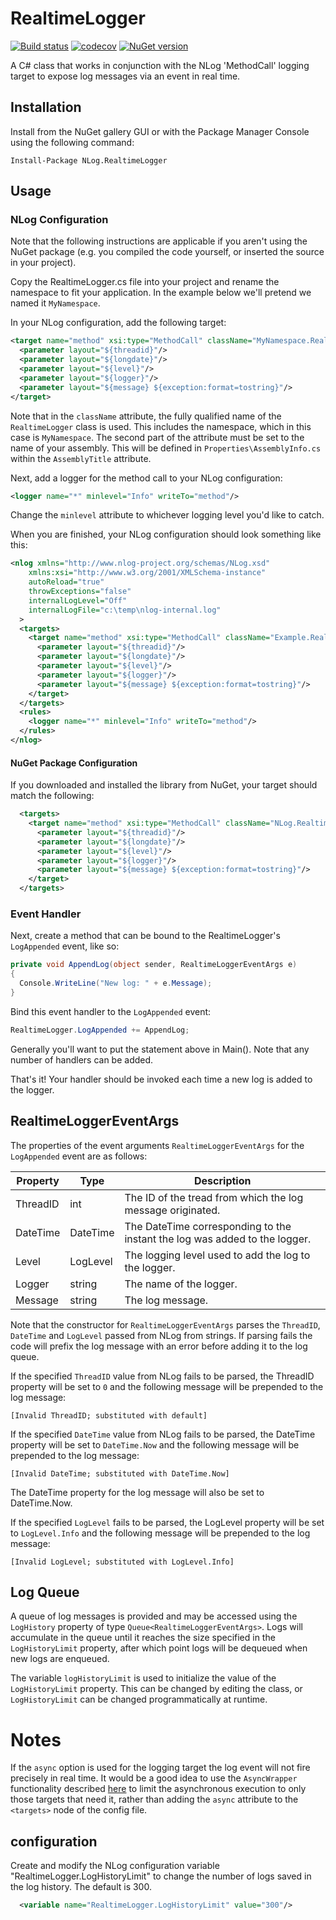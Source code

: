 # RealtimeLogger

[![Build status](https://ci.appveyor.com/api/projects/status/f0600g4uqusbkvah?svg=true)](https://ci.appveyor.com/project/jpdillingham/realtimelogger)
[![codecov](https://codecov.io/gh/jpdillingham/RealtimeLogger/branch/master/graph/badge.svg)](https://codecov.io/gh/jpdillingham/RealtimeLogger)
[![NuGet version](https://badge.fury.io/nu/NLog.RealtimeLogger.svg)](https://badge.fury.io/nu/NLog.RealtimeLogger)

A C# class that works in conjunction with the NLog 'MethodCall' logging target to expose log messages via an event in real time.  

## Installation

Install from the NuGet gallery GUI or with the Package Manager Console using the following command:

```Install-Package NLog.RealtimeLogger```

## Usage

### NLog Configuration

Note that the following instructions are applicable if you aren't using the NuGet package (e.g. you compiled the code yourself, or inserted the source in your project).

Copy the RealtimeLogger.cs file into your project and rename the namespace to fit your application.  In the example below we'll pretend we named it ```MyNamespace```.

In your NLog configuration, add the following target:

```xml
<target name="method" xsi:type="MethodCall" className="MyNamespace.RealtimeLogger, MyNamespace" methodName="AppendLog">
  <parameter layout="${threadid}"/>
  <parameter layout="${longdate}"/>
  <parameter layout="${level}"/>
  <parameter layout="${logger}"/>
  <parameter layout="${message} ${exception:format=tostring}"/>
</target>
```

Note that in the ```className``` attribute, the fully qualified name of the ```RealtimeLogger``` class is used.  This includes the namespace, which in this case is ```MyNamespace```.  The second part of the attribute must be set to the name of your assembly.  This will be defined in ```Properties\AssemblyInfo.cs``` within the ```AssemblyTitle``` attribute.

Next, add a logger for the method call to your NLog configuration:

```xml
<logger name="*" minlevel="Info" writeTo="method"/>
```

Change the ```minlevel``` attribute to whichever logging level you'd like to catch.

When you are finished, your NLog configuration should look something like this:

```xml
<nlog xmlns="http://www.nlog-project.org/schemas/NLog.xsd" 
    xmlns:xsi="http://www.w3.org/2001/XMLSchema-instance" 
    autoReload="true" 
    throwExceptions="false" 
    internalLogLevel="Off" 
    internalLogFile="c:\temp\nlog-internal.log"
  >
  <targets>
    <target name="method" xsi:type="MethodCall" className="Example.RealtimeLogger, Example" methodName="AppendLog">
	  <parameter layout="${threadid}"/>
      <parameter layout="${longdate}"/>
      <parameter layout="${level}"/>
      <parameter layout="${logger}"/>
      <parameter layout="${message} ${exception:format=tostring}"/>
    </target>
  </targets>
  <rules>
    <logger name="*" minlevel="Info" writeTo="method"/>
  </rules>
</nlog>
```
#### NuGet Package Configuration

If you downloaded and installed the library from NuGet, your target should match the following:

```xml
  <targets>
    <target name="method" xsi:type="MethodCall" className="NLog.RealtimeLogger.RealtimeLogger, NLog.RealtimeLogger" methodName="AppendLog">
	  <parameter layout="${threadid}"/>
      <parameter layout="${longdate}"/>
      <parameter layout="${level}"/>
      <parameter layout="${logger}"/>
      <parameter layout="${message} ${exception:format=tostring}"/>
    </target>
  </targets>
```

### Event Handler

Next, create a method that can be bound to the RealtimeLogger's ```LogAppended``` event, like so:

```c#
private void AppendLog(object sender, RealtimeLoggerEventArgs e)
{
  Console.WriteLine("New log: " + e.Message);
}
```

Bind this event handler to the ```LogAppended``` event:

```c#
RealtimeLogger.LogAppended += AppendLog;
```

Generally you'll want to put the statement above in Main().  Note that any number of handlers can be added.

That's it!  Your handler should be invoked each time a new log is added to the logger.

## RealtimeLoggerEventArgs

The properties of the event arguments ```RealtimeLoggerEventArgs``` for the ```LogAppended``` event are as follows:

Property | Type | Description
--- | --- | ---
ThreadID | int | The ID of the tread from which the log message originated.
DateTime | DateTime | The DateTime corresponding to the instant the log was added to the logger.
Level | LogLevel | The logging level used to add the log to the logger.
Logger | string | The name of the logger.
Message | string | The log message.

Note that the constructor for ```RealtimeLoggerEventArgs``` parses the ```ThreadID```, ```DateTime``` and ```LogLevel``` passed from NLog from strings.  If parsing fails the code will prefix the log message with an error before adding it to the log queue.

If the specified ```ThreadID``` value from NLog fails to be parsed, the ThreadID property will be set to ```0``` and the following message will be prepended to the log message:

```[Invalid ThreadID; substituted with default]```

If the specified ```DateTime``` value from NLog fails to be parsed, the DateTime property will be set to ```DateTime.Now``` and the following message will be prepended to the log message:

```[Invalid DateTime; substituted with DateTime.Now]```

The DateTime property for the log message will also be set to DateTime.Now.

If the specified ```LogLevel``` fails to be parsed, the LogLevel property will be set to ```LogLevel.Info``` and the following message will be prepended to the log message:

```[Invalid LogLevel; substituted with LogLevel.Info]```

## Log Queue

A queue of log messages is provided and may be accessed using the ```LogHistory``` property of type ```Queue<RealtimeLoggerEventArgs>```.  Logs will accumulate in the queue until it reaches the size specified in the ```LogHistoryLimit``` property, after which point logs will be dequeued when new logs are enqueued.

The variable ```logHistoryLimit``` is used to initialize the value of the ```LogHistoryLimit``` property.  This can be changed by editing the class, or ```LogHistoryLimit``` can be changed programmatically at runtime.

# Notes

If the ```async``` option is used for the logging target the log event will not fire precisely in real time.  It would be a good idea to use the ```AsyncWrapper``` functionality described [here](https://github.com/nlog/NLog/wiki/AsyncWrapper-target) to limit the asynchronous execution to only those targets that need it, rather than adding the ```async``` attribute to the ```<targets>``` node of the config file.

## configuration

Create and modify the NLog configuration variable "RealtimeLogger.LogHistoryLimit" to change the number of logs saved in the log history.  The default is 300.

```xml
  <variable name="RealtimeLogger.LogHistoryLimit" value="300"/>
```
